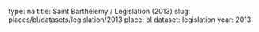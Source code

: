 type: na
title: Saint Barthélemy / Legislation (2013)
slug: places/bl/datasets/legislation/2013
place: bl
dataset: legislation
year: 2013
